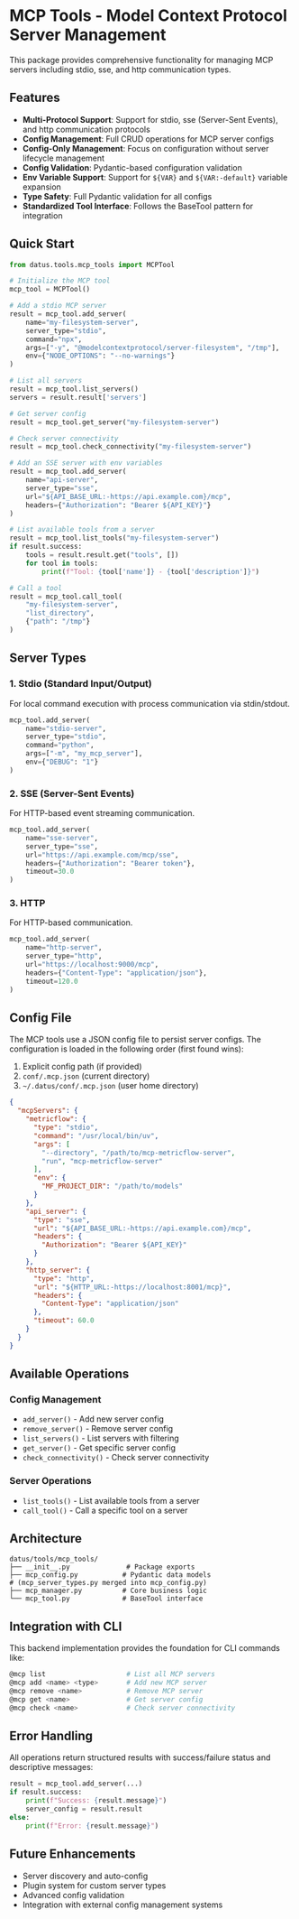 # MCP Tools - Model Context Protocol Server Management

This package provides comprehensive functionality for managing MCP servers including stdio, sse, and http communication types.

## Features

- **Multi-Protocol Support**: Support for stdio, sse (Server-Sent Events), and http communication protocols
- **Config Management**: Full CRUD operations for MCP server configs
- **Config-Only Management**: Focus on configuration without server lifecycle management
- **Config Validation**: Pydantic-based configuration validation
- **Env Variable Support**: Support for `${VAR}` and `${VAR:-default}` variable expansion
- **Type Safety**: Full Pydantic validation for all configs
- **Standardized Tool Interface**: Follows the BaseTool pattern for integration

## Quick Start

```python
from datus.tools.mcp_tools import MCPTool

# Initialize the MCP tool
mcp_tool = MCPTool()

# Add a stdio MCP server
result = mcp_tool.add_server(
    name="my-filesystem-server",
    server_type="stdio",
    command="npx",
    args=["-y", "@modelcontextprotocol/server-filesystem", "/tmp"],
    env={"NODE_OPTIONS": "--no-warnings"}
)

# List all servers
result = mcp_tool.list_servers()
servers = result.result['servers']

# Get server config
result = mcp_tool.get_server("my-filesystem-server")

# Check server connectivity
result = mcp_tool.check_connectivity("my-filesystem-server")

# Add an SSE server with env variables
result = mcp_tool.add_server(
    name="api-server",
    server_type="sse", 
    url="${API_BASE_URL:-https://api.example.com}/mcp",
    headers={"Authorization": "Bearer ${API_KEY}"}
)

# List available tools from a server
result = mcp_tool.list_tools("my-filesystem-server")
if result.success:
    tools = result.result.get("tools", [])
    for tool in tools:
        print(f"Tool: {tool['name']} - {tool['description']}")

# Call a tool
result = mcp_tool.call_tool(
    "my-filesystem-server", 
    "list_directory", 
    {"path": "/tmp"}
)
```

## Server Types

### 1. Stdio (Standard Input/Output)
For local command execution with process communication via stdin/stdout.

```python
mcp_tool.add_server(
    name="stdio-server",
    server_type="stdio",
    command="python",
    args=["-m", "my_mcp_server"],
    env={"DEBUG": "1"}
)
```

### 2. SSE (Server-Sent Events)
For HTTP-based event streaming communication.

```python
mcp_tool.add_server(
    name="sse-server", 
    server_type="sse",
    url="https://api.example.com/mcp/sse",
    headers={"Authorization": "Bearer token"},
    timeout=30.0
)
```

### 3. HTTP
For HTTP-based communication.

```python
mcp_tool.add_server(
    name="http-server",
    server_type="http",
    url="https://localhost:9000/mcp",
    headers={"Content-Type": "application/json"},
    timeout=120.0
)
```

## Config File

The MCP tools use a JSON config file to persist server configs. The configuration is loaded in the following order (first found wins):
1. Explicit config path (if provided)
2. `conf/.mcp.json` (current directory)
3. `~/.datus/conf/.mcp.json` (user home directory)

```json
{
  "mcpServers": {
    "metricflow": {
      "type": "stdio",
      "command": "/usr/local/bin/uv",
      "args": [
        "--directory", "/path/to/mcp-metricflow-server",
        "run", "mcp-metricflow-server"
      ],
      "env": {
        "MF_PROJECT_DIR": "/path/to/models"
      }
    },
    "api_server": {
      "type": "sse",
      "url": "${API_BASE_URL:-https://api.example.com}/mcp",
      "headers": {
        "Authorization": "Bearer ${API_KEY}"
      }
    },
    "http_server": {
      "type": "http",
      "url": "${HTTP_URL:-https://localhost:8001/mcp}",
      "headers": {
        "Content-Type": "application/json"
      },
      "timeout": 60.0
    }
  }
}
```

## Available Operations

### Config Management
- `add_server()` - Add new server config
- `remove_server()` - Remove server config
- `list_servers()` - List servers with filtering
- `get_server()` - Get specific server config
- `check_connectivity()` - Check server connectivity

### Server Operations
- `list_tools()` - List available tools from a server
- `call_tool()` - Call a specific tool on a server

## Architecture

```
datus/tools/mcp_tools/
├── __init__.py              # Package exports
├── mcp_config.py           # Pydantic data models
# (mcp_server_types.py merged into mcp_config.py)
├── mcp_manager.py          # Core business logic
└── mcp_tool.py             # BaseTool interface
```

## Integration with CLI

This backend implementation provides the foundation for CLI commands like:

```bash
@mcp list                    # List all MCP servers
@mcp add <name> <type>       # Add new MCP server
@mcp remove <name>           # Remove MCP server  
@mcp get <name>              # Get server config
@mcp check <name>            # Check server connectivity
```

## Error Handling

All operations return structured results with success/failure status and descriptive messages:

```python
result = mcp_tool.add_server(...)
if result.success:
    print(f"Success: {result.message}")
    server_config = result.result
else:
    print(f"Error: {result.message}")
```

## Future Enhancements

- Server discovery and auto-config
- Plugin system for custom server types
- Advanced config validation
- Integration with external config management systems